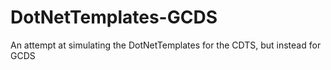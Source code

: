 # DotNetTemplates-GCDS
An attempt at simulating the DotNetTemplates for the CDTS, but instead for GCDS
